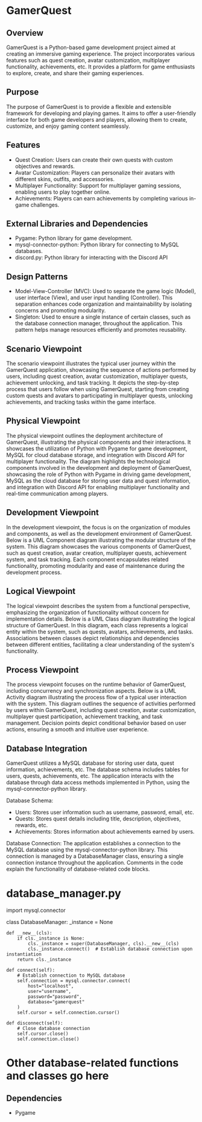 # GamerQuest

## Overview

GamerQuest is a Python-based game development project aimed at creating an immersive gaming experience. The project incorporates various features such as quest creation, avatar customization, multiplayer functionality, achievements, etc. It provides a platform for game enthusiasts to explore, create, and share their gaming experiences.

## Purpose

The purpose of GamerQuest is to provide a flexible and extensible framework for developing and playing games. It aims to offer a user-friendly interface for both game developers and players, allowing them to create, customize, and enjoy gaming content seamlessly.

## Features

- Quest Creation: Users can create their own quests with custom objectives and rewards.
- Avatar Customization: Players can personalize their avatars with different skins, outfits, and accessories.
- Multiplayer Functionality: Support for multiplayer gaming sessions, enabling users to play together online.
- Achievements: Players can earn achievements by completing various in-game challenges.

## External Libraries and Dependencies

- Pygame: Python library for game development.
- mysql-connector-python: Python library for connecting to MySQL databases.
- discord.py: Python library for interacting with the Discord API

## Design Patterns

- Model-View-Controller (MVC): Used to separate the game logic (Model), user interface (View), and user input handling (Controller). This separation enhances code organization and maintainability by isolating concerns and promoting modularity.
- Singleton: Used to ensure a single instance of certain classes, such as the database connection manager, throughout the application. This pattern helps manage resources efficiently and promotes reusability.

## Scenario Viewpoint

The scenario viewpoint illustrates the typical user journey within the GamerQuest application, showcasing the sequence of actions performed by users, including quest creation, avatar customization, multiplayer quests, achievement unlocking, and task tracking. It depicts the step-by-step process that users follow when using GamerQuest, starting from creating custom quests and avatars to participating in multiplayer quests, unlocking achievements, and tracking tasks within the game interface.

## Physical Viewpoint

The physical viewpoint outlines the deployment architecture of GamerQuest, illustrating the physical components and their interactions. It showcases the utilization of Python with Pygame for game development, MySQL for cloud database storage, and integration with Discord API for multiplayer functionality. The diagram highlights the technological components involved in the development and deployment of GamerQuest, showcasing the role of Python with Pygame in driving game development, MySQL as the cloud database for storing user data and quest information, and integration with Discord API for enabling multiplayer functionality and real-time communication among players.

## Development Viewpoint

In the development viewpoint, the focus is on the organization of modules and components, as well as the development environment of GamerQuest. Below is a UML Component diagram illustrating the modular structure of the system. This diagram showcases the various components of GamerQuest, such as quest creation, avatar creation, multiplayer quests, achievement system, and task tracking. Each component encapsulates related functionality, promoting modularity and ease of maintenance during the development process.

## Logical Viewpoint

The logical viewpoint describes the system from a functional perspective, emphasizing the organization of functionality without concern for implementation details. Below is a UML Class diagram illustrating the logical structure of GamerQuest. In this diagram, each class represents a logical entity within the system, such as quests, avatars, achievements, and tasks. Associations between classes depict relationships and dependencies between different entities, facilitating a clear understanding of the system's functionality.

## Process Viewpoint

The process viewpoint focuses on the runtime behavior of GamerQuest, including concurrency and synchronization aspects. Below is a UML Activity diagram illustrating the process flow of a typical user interaction with the system. This diagram outlines the sequence of activities performed by users within GamerQuest, including quest creation, avatar customization, multiplayer quest participation, achievement tracking, and task management. Decision points depict conditional behavior based on user actions, ensuring a smooth and intuitive user experience.

## Database Integration

GamerQuest utilizes a MySQL database for storing user data, quest information, achievements, etc. The database schema includes tables for users, quests, achievements, etc. The application interacts with the database through data access methods implemented in Python, using the mysql-connector-python library.

Database Schema:

- Users: Stores user information such as username, password, email, etc.
- Quests: Stores quest details including title, description, objectives, rewards, etc.
- Achievements: Stores information about achievements earned by users.

Database Connection:
The application establishes a connection to the MySQL database using the mysql-connector-python library. This connection is managed by a DatabaseManager class, ensuring a single connection instance throughout the application. Comments in the code explain the functionality of database-related code blocks.

# database_manager.py

import mysql.connector

class DatabaseManager:
\_instance = None

    def __new__(cls):
        if cls._instance is None:
            cls._instance = super(DatabaseManager, cls).__new__(cls)
            cls._instance.connect()  # Establish database connection upon instantiation
        return cls._instance

    def connect(self):
        # Establish connection to MySQL database
        self.connection = mysql.connector.connect(
            host="localhost",
            user="username",
            password="password",
            database="gamerquest"
        )
        self.cursor = self.connection.cursor()

    def disconnect(self):
        # Close database connection
        self.cursor.close()
        self.connection.close()

# Other database-related functions and classes go here

## Dependencies

- Pygame
